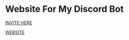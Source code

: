 # Website For My Discord Bot

[INVITE HERE](https://discord.com/oauth2/authorize?client_id=793714123702927360&permissions=8&scope=bot)

[WEBSITE](https://website-gg.herokuapp.com/)

